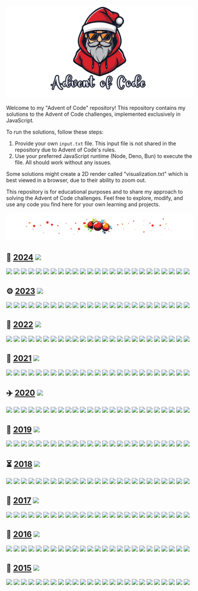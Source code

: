 ![Advent of Code](assets/aoc.png)

Welcome to my "Advent of Code" repository! This repository contains my solutions to the Advent of
Code
challenges, implemented exclusively in JavaScript.

To run the solutions, follow these steps:

1. Provide your own `input.txt` file. This input file is not shared in the repository due to Advent of Code's rules.
2. Use your preferred JavaScript runtime (Node, Deno, Bun) to execute the file. All should work without any issues.

Some solutions might create a 2D render called "visualization.txt" which is best viewed in a
browser, due to their ability to zoom out.

This repository is for educational purposes and to share my approach to solving the Advent of Code
challenges. Feel free to explore, modify, and use any code you find here for your own learning and
projects.

![Advent of Code](assets/divider.png)

## 🏺️ [2024](https://adventofcode.com/2024) ![](https://progress-bar.xyz/34?scale=49&suffix=/49)

[![](https://img.shields.io/badge/Day_01-★★-gold)](https://github.com/MilanFox/Advent-of-Code/blob/main/src/2024/day_01.mjs)
[![](https://img.shields.io/badge/Day_02-★★-gold)](https://github.com/MilanFox/Advent-of-Code/blob/main/src/2024/day_02.mjs)
[![](https://img.shields.io/badge/Day_03-★★-gold)](https://github.com/MilanFox/Advent-of-Code/blob/main/src/2024/day_03.mjs)
[![](https://img.shields.io/badge/Day_04-★★-gold)](https://github.com/MilanFox/Advent-of-Code/blob/main/src/2024/day_04.mjs)
[![](https://img.shields.io/badge/Day_05-★★-gold)](https://github.com/MilanFox/Advent-of-Code/blob/main/src/2024/day_05.mjs)
[![](https://img.shields.io/badge/Day_06-★★-gold)](https://github.com/MilanFox/Advent-of-Code/blob/main/src/2024/day_06.mjs)
[![](https://img.shields.io/badge/Day_07-★★-gold)](https://github.com/MilanFox/Advent-of-Code/blob/main/src/2024/day_07.mjs)
[![](https://img.shields.io/badge/Day_08-★★-gold)](https://github.com/MilanFox/Advent-of-Code/blob/main/src/2024/day_08.mjs)
[![](https://img.shields.io/badge/Day_09-★★-gold)](https://github.com/MilanFox/Advent-of-Code/blob/main/src/2024/day_09.mjs)
[![](https://img.shields.io/badge/Day_10-★★-gold)](https://github.com/MilanFox/Advent-of-Code/blob/main/src/2024/day_10.mjs)
[![](https://img.shields.io/badge/Day_11-★★-gold)](https://github.com/MilanFox/Advent-of-Code/blob/main/src/2024/day_11.mjs)
[![](https://img.shields.io/badge/Day_12-★☆-silver)](https://github.com/MilanFox/Advent-of-Code/blob/main/src/2024/day_12.mjs)
[![](https://img.shields.io/badge/Day_13-★★-gold)](https://github.com/MilanFox/Advent-of-Code/blob/main/src/2024/day_13.mjs)
[![](https://img.shields.io/badge/Day_14-★★-gold)](https://github.com/MilanFox/Advent-of-Code/blob/main/src/2024/day_14.mjs)
[![](https://img.shields.io/badge/Day_15-★☆-silver)](https://github.com/MilanFox/Advent-of-Code/blob/main/src/2024/day_15.mjs)
[![](https://img.shields.io/badge/Day_16-★☆-silver)](https://github.com/MilanFox/Advent-of-Code/blob/main/src/2024/day_16.mjs)
[![](https://img.shields.io/badge/Day_17-★☆-silver)](https://github.com/MilanFox/Advent-of-Code/blob/main/src/2024/day_17.mjs)
[![](https://img.shields.io/badge/Day_18-★★-gold)](https://github.com/MilanFox/Advent-of-Code/blob/main/src/2024/day_18.mjs)
[![](https://img.shields.io/badge/Day_19-★★-gold)](https://github.com/MilanFox/Advent-of-Code/blob/main/src/2024/day_19.mjs)
[![](https://img.shields.io/badge/Day_20-☆☆-black)](https://github.com/MilanFox/Advent-of-Code/blob/main/src/2024/day_20.mjs)
[![](https://img.shields.io/badge/Day_21-☆☆-black)](https://github.com/MilanFox/Advent-of-Code/blob/main/src/2024/day_21.mjs)
[![](https://img.shields.io/badge/Day_22-☆☆-black)](https://github.com/MilanFox/Advent-of-Code/blob/main/src/2024/day_22.mjs)
[![](https://img.shields.io/badge/Day_23-☆☆-black)](https://github.com/MilanFox/Advent-of-Code/blob/main/src/2024/day_23.mjs)
[![](https://img.shields.io/badge/Day_24-☆☆-black)](https://github.com/MilanFox/Advent-of-Code/blob/main/src/2024/day_24.mjs)
[![](https://img.shields.io/badge/Day_25-☆-black)](https://github.com/MilanFox/Advent-of-Code/blob/main/src/2024/day_25.mjs)

## ⚙️ [2023](https://adventofcode.com/2023) ![](https://progress-bar.xyz/42?scale=49&suffix=/49)

[![](https://img.shields.io/badge/Day_01-★★-gold)](https://github.com/MilanFox/Advent-of-Code/blob/main/src/2023/day_01.mjs)
[![](https://img.shields.io/badge/Day_02-★★-gold)](https://github.com/MilanFox/Advent-of-Code/blob/main/src/2023/day_02.mjs)
[![](https://img.shields.io/badge/Day_03-★★-gold)](https://github.com/MilanFox/Advent-of-Code/blob/main/src/2023/day_03.mjs)
[![](https://img.shields.io/badge/Day_04-★★-gold)](https://github.com/MilanFox/Advent-of-Code/blob/main/src/2023/day_04.mjs)
[![](https://img.shields.io/badge/Day_05-★★-gold)](https://github.com/MilanFox/Advent-of-Code/blob/main/src/2023/day_05.mjs)
[![](https://img.shields.io/badge/Day_06-★★-gold)](https://github.com/MilanFox/Advent-of-Code/blob/main/src/2023/day_06.mjs)
[![](https://img.shields.io/badge/Day_07-★★-gold)](https://github.com/MilanFox/Advent-of-Code/blob/main/src/2023/day_07.mjs)
[![](https://img.shields.io/badge/Day_08-★★-gold)](https://github.com/MilanFox/Advent-of-Code/blob/main/src/2023/day_08.mjs)
[![](https://img.shields.io/badge/Day_09-★★-gold)](https://github.com/MilanFox/Advent-of-Code/blob/main/src/2023/day_09.mjs)
[![](https://img.shields.io/badge/Day_10-★★-gold)](https://github.com/MilanFox/Advent-of-Code/blob/main/src/2023/day_10.mjs)
[![](https://img.shields.io/badge/Day_11-★★-gold)](https://github.com/MilanFox/Advent-of-Code/blob/main/src/2023/day_11.mjs)
[![](https://img.shields.io/badge/Day_12-★☆-silver)](https://github.com/MilanFox/Advent-of-Code/blob/main/src/2023/day_12.mjs)
[![](https://img.shields.io/badge/Day_13-★★-gold)](https://github.com/MilanFox/Advent-of-Code/blob/main/src/2023/day_13.mjs)
[![](https://img.shields.io/badge/Day_14-★★-gold)](https://github.com/MilanFox/Advent-of-Code/blob/main/src/2023/day_14.mjs)
[![](https://img.shields.io/badge/Day_15-★★-gold)](https://github.com/MilanFox/Advent-of-Code/blob/main/src/2023/day_15.mjs)
[![](https://img.shields.io/badge/Day_16-★★-gold)](https://github.com/MilanFox/Advent-of-Code/blob/main/src/2023/day_16.mjs)
[![](https://img.shields.io/badge/Day_17-★☆-silver)](https://github.com/MilanFox/Advent-of-Code/blob/main/src/2023/day_17.mjs)
[![](https://img.shields.io/badge/Day_18-★☆-silver)](https://github.com/MilanFox/Advent-of-Code/blob/main/src/2023/day_18.mjs)
[![](https://img.shields.io/badge/Day_19-★☆-silver)](https://github.com/MilanFox/Advent-of-Code/blob/main/src/2023/day_19.mjs)
[![](https://img.shields.io/badge/Day_20-★☆-silver)](https://github.com/MilanFox/Advent-of-Code/blob/main/src/2023/day_20.mjs)
[![](https://img.shields.io/badge/Day_21-★☆-silver)](https://github.com/MilanFox/Advent-of-Code/blob/main/src/2023/day_21.mjs)
[![](https://img.shields.io/badge/Day_22-★★-gold)](https://github.com/MilanFox/Advent-of-Code/blob/main/src/2023/day_22.mjs)
[![](https://img.shields.io/badge/Day_23-★★-gold)](https://github.com/MilanFox/Advent-of-Code/blob/main/src/2023/day_23.mjs)
[![](https://img.shields.io/badge/Day_24-★☆-silver)](https://github.com/MilanFox/Advent-of-Code/blob/main/src/2023/day_24.mjs)
[![](https://img.shields.io/badge/Day_25-★-gold)](https://github.com/MilanFox/Advent-of-Code/blob/main/src/2023/day_25.mjs)

## 🌋 [2022](https://adventofcode.com/2022) ![](https://progress-bar.xyz/31?scale=49&suffix=/49)

[![](https://img.shields.io/badge/Day_01-★★-gold)](https://github.com/MilanFox/Advent-of-Code/blob/main/src/2022/day_01.mjs)
[![](https://img.shields.io/badge/Day_02-★★-gold)](https://github.com/MilanFox/Advent-of-Code/blob/main/src/2022/day_02.mjs)
[![](https://img.shields.io/badge/Day_03-★★-gold)](https://github.com/MilanFox/Advent-of-Code/blob/main/src/2022/day_03.mjs)
[![](https://img.shields.io/badge/Day_04-★★-gold)](https://github.com/MilanFox/Advent-of-Code/blob/main/src/2022/day_04.mjs)
[![](https://img.shields.io/badge/Day_05-★★-gold)](https://github.com/MilanFox/Advent-of-Code/blob/main/src/2022/day_05.mjs)
[![](https://img.shields.io/badge/Day_06-★★-gold)](https://github.com/MilanFox/Advent-of-Code/blob/main/src/2022/day_06.mjs)
[![](https://img.shields.io/badge/Day_07-★★-gold)](https://github.com/MilanFox/Advent-of-Code/blob/main/src/2022/day_07.mjs)
[![](https://img.shields.io/badge/Day_08-★★-gold)](https://github.com/MilanFox/Advent-of-Code/blob/main/src/2022/day_08.mjs)
[![](https://img.shields.io/badge/Day_09-★★-gold)](https://github.com/MilanFox/Advent-of-Code/blob/main/src/2022/day_09.mjs)
[![](https://img.shields.io/badge/Day_10-★★-gold)](https://github.com/MilanFox/Advent-of-Code/blob/main/src/2022/day_10.mjs)
[![](https://img.shields.io/badge/Day_11-★☆-silver)](https://github.com/MilanFox/Advent-of-Code/blob/main/src/2022/day_11.mjs)
[![](https://img.shields.io/badge/Day_12-★★-gold)](https://github.com/MilanFox/Advent-of-Code/blob/main/src/2022/day_12.mjs)
[![](https://img.shields.io/badge/Day_13-★★-gold)](https://github.com/MilanFox/Advent-of-Code/blob/main/src/2022/day_13.mjs)
[![](https://img.shields.io/badge/Day_14-★★-gold)](https://github.com/MilanFox/Advent-of-Code/blob/main/src/2022/day_14.mjs)
[![](https://img.shields.io/badge/Day_15-★☆-silver)](https://github.com/MilanFox/Advent-of-Code/blob/main/src/2022/day_15.mjs)
[![](https://img.shields.io/badge/Day_16-☆☆-black)](https://github.com/MilanFox/Advent-of-Code/blob/main/src/2022/day_16.mjs)
[![](https://img.shields.io/badge/Day_17-☆☆-black)](https://github.com/MilanFox/Advent-of-Code/blob/main/src/2022/day_17.mjs)
[![](https://img.shields.io/badge/Day_18-★☆-silver)](https://github.com/MilanFox/Advent-of-Code/blob/main/src/2022/day_18.mjs)
[![](https://img.shields.io/badge/Day_19-☆☆-black)](https://github.com/MilanFox/Advent-of-Code/blob/main/src/2022/day_19.mjs)
[![](https://img.shields.io/badge/Day_20-☆☆-black)](https://github.com/MilanFox/Advent-of-Code/blob/main/src/2022/day_20.mjs)
[![](https://img.shields.io/badge/Day_21-★☆-silver)](https://github.com/MilanFox/Advent-of-Code/blob/main/src/2022/day_21.mjs)
[![](https://img.shields.io/badge/Day_22-☆☆-black)](https://github.com/MilanFox/Advent-of-Code/blob/main/src/2022/day_22.mjs)
[![](https://img.shields.io/badge/Day_23-☆☆-black)](https://github.com/MilanFox/Advent-of-Code/blob/main/src/2022/day_23.mjs)
[![](https://img.shields.io/badge/Day_24-☆☆-black)](https://github.com/MilanFox/Advent-of-Code/blob/main/src/2022/day_24.mjs)
[![](https://img.shields.io/badge/Day_25-★-gold)](https://github.com/MilanFox/Advent-of-Code/blob/main/src/2022/day_25.mjs)

## 🌊 [2021](https://adventofcode.com/2021) ![](https://progress-bar.xyz/30?scale=49&suffix=/49)

[![](https://img.shields.io/badge/Day_01-★★-gold)](https://github.com/MilanFox/Advent-of-Code/blob/main/src/2021/day_01.mjs)
[![](https://img.shields.io/badge/Day_02-★★-gold)](https://github.com/MilanFox/Advent-of-Code/blob/main/src/2021/day_02.mjs)
[![](https://img.shields.io/badge/Day_03-★★-gold)](https://github.com/MilanFox/Advent-of-Code/blob/main/src/2021/day_03.mjs)
[![](https://img.shields.io/badge/Day_04-★★-gold)](https://github.com/MilanFox/Advent-of-Code/blob/main/src/2021/day_04.mjs)
[![](https://img.shields.io/badge/Day_05-★★-gold)](https://github.com/MilanFox/Advent-of-Code/blob/main/src/2021/day_05.mjs)
[![](https://img.shields.io/badge/Day_06-★★-gold)](https://github.com/MilanFox/Advent-of-Code/blob/main/src/2021/day_06.mjs)
[![](https://img.shields.io/badge/Day_07-★★-gold)](https://github.com/MilanFox/Advent-of-Code/blob/main/src/2021/day_07.mjs)
[![](https://img.shields.io/badge/Day_08-★★-gold)](https://github.com/MilanFox/Advent-of-Code/blob/main/src/2021/day_08.mjs)
[![](https://img.shields.io/badge/Day_09-★★-gold)](https://github.com/MilanFox/Advent-of-Code/blob/main/src/2021/day_09.mjs)
[![](https://img.shields.io/badge/Day_10-★★-gold)](https://github.com/MilanFox/Advent-of-Code/blob/main/src/2021/day_10.mjs)
[![](https://img.shields.io/badge/Day_11-★★-gold)](https://github.com/MilanFox/Advent-of-Code/blob/main/src/2021/day_11.mjs)
[![](https://img.shields.io/badge/Day_12-★★-gold)](https://github.com/MilanFox/Advent-of-Code/blob/main/src/2021/day_12.mjs)
[![](https://img.shields.io/badge/Day_13-★★-gold)](https://github.com/MilanFox/Advent-of-Code/blob/main/src/2021/day_13.mjs)
[![](https://img.shields.io/badge/Day_14-★★-gold)](https://github.com/MilanFox/Advent-of-Code/blob/main/src/2021/day_14.mjs)
[![](https://img.shields.io/badge/Day_15-★★-gold)](https://github.com/MilanFox/Advent-of-Code/blob/main/src/2021/day_15.mjs)
[![](https://img.shields.io/badge/Day_16-☆☆-black)](https://github.com/MilanFox/Advent-of-Code/blob/main/src/2021/day_16.mjs)
[![](https://img.shields.io/badge/Day_17-☆☆-black)](https://github.com/MilanFox/Advent-of-Code/blob/main/src/2021/day_17.mjs)
[![](https://img.shields.io/badge/Day_18-☆☆-black)](https://github.com/MilanFox/Advent-of-Code/blob/main/src/2021/day_18.mjs)
[![](https://img.shields.io/badge/Day_19-☆☆-black)](https://github.com/MilanFox/Advent-of-Code/blob/main/src/2021/day_19.mjs)
[![](https://img.shields.io/badge/Day_20-☆☆-black)](https://github.com/MilanFox/Advent-of-Code/blob/main/src/2021/day_20.mjs)
[![](https://img.shields.io/badge/Day_21-☆☆-black)](https://github.com/MilanFox/Advent-of-Code/blob/main/src/2021/day_21.mjs)
[![](https://img.shields.io/badge/Day_22-☆☆-black)](https://github.com/MilanFox/Advent-of-Code/blob/main/src/2021/day_22.mjs)
[![](https://img.shields.io/badge/Day_23-☆☆-black)](https://github.com/MilanFox/Advent-of-Code/blob/main/src/2021/day_23.mjs)
[![](https://img.shields.io/badge/Day_24-☆☆-black)](https://github.com/MilanFox/Advent-of-Code/blob/main/src/2021/day_24.mjs)
[![](https://img.shields.io/badge/Day_25-☆-black)](https://github.com/MilanFox/Advent-of-Code/blob/main/src/2021/day_25.mjs)

## ✈️ [2020](https://adventofcode.com/2020) ![](https://progress-bar.xyz/32?scale=49&suffix=/49)

[![](https://img.shields.io/badge/Day_01-★★-gold)](https://github.com/MilanFox/Advent-of-Code/blob/main/src/2020/day_01.mjs)
[![](https://img.shields.io/badge/Day_02-★★-gold)](https://github.com/MilanFox/Advent-of-Code/blob/main/src/2020/day_02.mjs)
[![](https://img.shields.io/badge/Day_03-★★-gold)](https://github.com/MilanFox/Advent-of-Code/blob/main/src/2020/day_03.mjs)
[![](https://img.shields.io/badge/Day_04-★★-gold)](https://github.com/MilanFox/Advent-of-Code/blob/main/src/2020/day_04.mjs)
[![](https://img.shields.io/badge/Day_05-★★-gold)](https://github.com/MilanFox/Advent-of-Code/blob/main/src/2020/day_05.mjs)
[![](https://img.shields.io/badge/Day_06-★★-gold)](https://github.com/MilanFox/Advent-of-Code/blob/main/src/2020/day_06.mjs)
[![](https://img.shields.io/badge/Day_07-★★-gold)](https://github.com/MilanFox/Advent-of-Code/blob/main/src/2020/day_07.mjs)
[![](https://img.shields.io/badge/Day_08-★★-gold)](https://github.com/MilanFox/Advent-of-Code/blob/main/src/2020/day_08.mjs)
[![](https://img.shields.io/badge/Day_09-★★-gold)](https://github.com/MilanFox/Advent-of-Code/blob/main/src/2020/day_09.mjs)
[![](https://img.shields.io/badge/Day_10-★★-gold)](https://github.com/MilanFox/Advent-of-Code/blob/main/src/2020/day_10.mjs)
[![](https://img.shields.io/badge/Day_11-★★-gold)](https://github.com/MilanFox/Advent-of-Code/blob/main/src/2020/day_11.mjs)
[![](https://img.shields.io/badge/Day_12-★☆-silver)](https://github.com/MilanFox/Advent-of-Code/blob/main/src/2020/day_12.mjs)
[![](https://img.shields.io/badge/Day_13-★☆-silver)](https://github.com/MilanFox/Advent-of-Code/blob/main/src/2020/day_13.mjs)
[![](https://img.shields.io/badge/Day_14-★☆-silver)](https://github.com/MilanFox/Advent-of-Code/blob/main/src/2020/day_14.mjs)
[![](https://img.shields.io/badge/Day_15-★☆-silver)](https://github.com/MilanFox/Advent-of-Code/blob/main/src/2020/day_15.mjs)
[![](https://img.shields.io/badge/Day_16-★★-gold)](https://github.com/MilanFox/Advent-of-Code/blob/main/src/2020/day_16.mjs)
[![](https://img.shields.io/badge/Day_17-☆☆-black)](https://github.com/MilanFox/Advent-of-Code/blob/main/src/2020/day_17.mjs)
[![](https://img.shields.io/badge/Day_18-★☆-silver)](https://github.com/MilanFox/Advent-of-Code/blob/main/src/2020/day_18.mjs)
[![](https://img.shields.io/badge/Day_19-☆☆-black)](https://github.com/MilanFox/Advent-of-Code/blob/main/src/2020/day_19.mjs)
[![](https://img.shields.io/badge/Day_20-☆☆-black)](https://github.com/MilanFox/Advent-of-Code/blob/main/src/2020/day_20.mjs)
[![](https://img.shields.io/badge/Day_21-★★-gold)](https://github.com/MilanFox/Advent-of-Code/blob/main/src/2020/day_21.mjs)
[![](https://img.shields.io/badge/Day_22-★☆-silver)](https://github.com/MilanFox/Advent-of-Code/blob/main/src/2020/day_22.mjs)
[![](https://img.shields.io/badge/Day_23-☆☆-black)](https://github.com/MilanFox/Advent-of-Code/blob/main/src/2020/day_23.mjs)
[![](https://img.shields.io/badge/Day_24-☆☆-black)](https://github.com/MilanFox/Advent-of-Code/blob/main/src/2020/day_24.mjs)
[![](https://img.shields.io/badge/Day_25-☆-black)](https://github.com/MilanFox/Advent-of-Code/blob/main/src/2020/day_25.mjs)

## 🚀 [2019](https://adventofcode.com/2019) ![](https://progress-bar.xyz/17?scale=49&suffix=/49)

[![](https://img.shields.io/badge/Day_01-★★-gold)](https://github.com/MilanFox/Advent-of-Code/blob/main/src/2019/day_01.mjs)
[![](https://img.shields.io/badge/Day_02-★★-gold)](https://github.com/MilanFox/Advent-of-Code/blob/main/src/2019/day_02.mjs)
[![](https://img.shields.io/badge/Day_03-★★-gold)](https://github.com/MilanFox/Advent-of-Code/blob/main/src/2019/day_03.mjs)
[![](https://img.shields.io/badge/Day_04-★★-gold)](https://github.com/MilanFox/Advent-of-Code/blob/main/src/2019/day_04.mjs)
[![](https://img.shields.io/badge/Day_05-★★-gold)](https://github.com/MilanFox/Advent-of-Code/blob/main/src/2019/day_05.mjs)
[![](https://img.shields.io/badge/Day_06-★★-gold)](https://github.com/MilanFox/Advent-of-Code/blob/main/src/2019/day_06.mjs)
[![](https://img.shields.io/badge/Day_07-★☆-silver)](https://github.com/MilanFox/Advent-of-Code/blob/main/src/2019/day_07.mjs)
[![](https://img.shields.io/badge/Day_08-★★-gold)](https://github.com/MilanFox/Advent-of-Code/blob/main/src/2019/day_08.mjs)
[![](https://img.shields.io/badge/Day_09-☆☆-black)](https://github.com/MilanFox/Advent-of-Code/blob/main/src/2019/day_09.mjs)
[![](https://img.shields.io/badge/Day_10-★★-gold)](https://github.com/MilanFox/Advent-of-Code/blob/main/src/2019/day_10.mjs)
[![](https://img.shields.io/badge/Day_11-☆☆-black)](https://github.com/MilanFox/Advent-of-Code/blob/main/src/2019/day_11.mjs)
[![](https://img.shields.io/badge/Day_12-☆☆-black)](https://github.com/MilanFox/Advent-of-Code/blob/main/src/2019/day_12.mjs)
[![](https://img.shields.io/badge/Day_13-☆☆-black)](https://github.com/MilanFox/Advent-of-Code/blob/main/src/2019/day_13.mjs)
[![](https://img.shields.io/badge/Day_14-☆☆-black)](https://github.com/MilanFox/Advent-of-Code/blob/main/src/2019/day_14.mjs)
[![](https://img.shields.io/badge/Day_15-☆☆-black)](https://github.com/MilanFox/Advent-of-Code/blob/main/src/2019/day_15.mjs)
[![](https://img.shields.io/badge/Day_16-☆☆-black)](https://github.com/MilanFox/Advent-of-Code/blob/main/src/2019/day_16.mjs)
[![](https://img.shields.io/badge/Day_17-☆☆-black)](https://github.com/MilanFox/Advent-of-Code/blob/main/src/2019/day_17.mjs)
[![](https://img.shields.io/badge/Day_18-☆☆-black)](https://github.com/MilanFox/Advent-of-Code/blob/main/src/2019/day_18.mjs)
[![](https://img.shields.io/badge/Day_19-☆☆-black)](https://github.com/MilanFox/Advent-of-Code/blob/main/src/2019/day_19.mjs)
[![](https://img.shields.io/badge/Day_20-☆☆-black)](https://github.com/MilanFox/Advent-of-Code/blob/main/src/2019/day_20.mjs)
[![](https://img.shields.io/badge/Day_21-☆☆-black)](https://github.com/MilanFox/Advent-of-Code/blob/main/src/2019/day_21.mjs)
[![](https://img.shields.io/badge/Day_22-☆☆-black)](https://github.com/MilanFox/Advent-of-Code/blob/main/src/2019/day_22.mjs)
[![](https://img.shields.io/badge/Day_23-☆☆-black)](https://github.com/MilanFox/Advent-of-Code/blob/main/src/2019/day_23.mjs)
[![](https://img.shields.io/badge/Day_24-☆☆-black)](https://github.com/MilanFox/Advent-of-Code/blob/main/src/2019/day_24.mjs)
[![](https://img.shields.io/badge/Day_25-☆-black)](https://github.com/MilanFox/Advent-of-Code/blob/main/src/2019/day_25.mjs)

## ⏳ [2018](https://adventofcode.com/2018) ![](https://progress-bar.xyz/10?scale=49&suffix=/49)

[![](https://img.shields.io/badge/Day_01-★★-gold)](https://github.com/MilanFox/Advent-of-Code/blob/main/src/2018/day_01.mjs)
[![](https://img.shields.io/badge/Day_02-★★-gold)](https://github.com/MilanFox/Advent-of-Code/blob/main/src/2018/day_02.mjs)
[![](https://img.shields.io/badge/Day_03-★★-gold)](https://github.com/MilanFox/Advent-of-Code/blob/main/src/2018/day_03.mjs)
[![](https://img.shields.io/badge/Day_04-★★-gold)](https://github.com/MilanFox/Advent-of-Code/blob/main/src/2018/day_04.mjs)
[![](https://img.shields.io/badge/Day_05-★★-gold)](https://github.com/MilanFox/Advent-of-Code/blob/main/src/2018/day_05.mjs)
[![](https://img.shields.io/badge/Day_06-☆☆-black)](https://github.com/MilanFox/Advent-of-Code/blob/main/src/2018/day_06.mjs)
[![](https://img.shields.io/badge/Day_07-☆☆-black)](https://github.com/MilanFox/Advent-of-Code/blob/main/src/2018/day_07.mjs)
[![](https://img.shields.io/badge/Day_08-☆☆-black)](https://github.com/MilanFox/Advent-of-Code/blob/main/src/2018/day_08.mjs)
[![](https://img.shields.io/badge/Day_09-☆☆-black)](https://github.com/MilanFox/Advent-of-Code/blob/main/src/2018/day_09.mjs)
[![](https://img.shields.io/badge/Day_10-☆☆-black)](https://github.com/MilanFox/Advent-of-Code/blob/main/src/2018/day_10.mjs)
[![](https://img.shields.io/badge/Day_11-☆☆-black)](https://github.com/MilanFox/Advent-of-Code/blob/main/src/2018/day_11.mjs)
[![](https://img.shields.io/badge/Day_12-☆☆-black)](https://github.com/MilanFox/Advent-of-Code/blob/main/src/2018/day_12.mjs)
[![](https://img.shields.io/badge/Day_13-☆☆-black)](https://github.com/MilanFox/Advent-of-Code/blob/main/src/2018/day_13.mjs)
[![](https://img.shields.io/badge/Day_14-☆☆-black)](https://github.com/MilanFox/Advent-of-Code/blob/main/src/2018/day_14.mjs)
[![](https://img.shields.io/badge/Day_15-☆☆-black)](https://github.com/MilanFox/Advent-of-Code/blob/main/src/2018/day_15.mjs)
[![](https://img.shields.io/badge/Day_16-☆☆-black)](https://github.com/MilanFox/Advent-of-Code/blob/main/src/2018/day_16.mjs)
[![](https://img.shields.io/badge/Day_17-☆☆-black)](https://github.com/MilanFox/Advent-of-Code/blob/main/src/2018/day_17.mjs)
[![](https://img.shields.io/badge/Day_18-☆☆-black)](https://github.com/MilanFox/Advent-of-Code/blob/main/src/2018/day_18.mjs)
[![](https://img.shields.io/badge/Day_19-☆☆-black)](https://github.com/MilanFox/Advent-of-Code/blob/main/src/2018/day_19.mjs)
[![](https://img.shields.io/badge/Day_20-☆☆-black)](https://github.com/MilanFox/Advent-of-Code/blob/main/src/2018/day_20.mjs)
[![](https://img.shields.io/badge/Day_21-☆☆-black)](https://github.com/MilanFox/Advent-of-Code/blob/main/src/2018/day_21.mjs)
[![](https://img.shields.io/badge/Day_22-☆☆-black)](https://github.com/MilanFox/Advent-of-Code/blob/main/src/2018/day_22.mjs)
[![](https://img.shields.io/badge/Day_23-☆☆-black)](https://github.com/MilanFox/Advent-of-Code/blob/main/src/2018/day_23.mjs)
[![](https://img.shields.io/badge/Day_24-☆☆-black)](https://github.com/MilanFox/Advent-of-Code/blob/main/src/2018/day_24.mjs)
[![](https://img.shields.io/badge/Day_25-☆-black)](https://github.com/MilanFox/Advent-of-Code/blob/main/src/2018/day_25.mjs)

## 👾 [2017](https://adventofcode.com/2017) ![](https://progress-bar.xyz/39?scale=49&suffix=/49)

[![](https://img.shields.io/badge/Day_01-★★-gold)](https://github.com/MilanFox/Advent-of-Code/blob/main/src/2017/day_01.mjs)
[![](https://img.shields.io/badge/Day_02-★★-gold)](https://github.com/MilanFox/Advent-of-Code/blob/main/src/2017/day_02.mjs)
[![](https://img.shields.io/badge/Day_03-★★-gold)](https://github.com/MilanFox/Advent-of-Code/blob/main/src/2017/day_03.mjs)
[![](https://img.shields.io/badge/Day_04-★★-gold)](https://github.com/MilanFox/Advent-of-Code/blob/main/src/2017/day_04.mjs)
[![](https://img.shields.io/badge/Day_05-★★-gold)](https://github.com/MilanFox/Advent-of-Code/blob/main/src/2017/day_05.mjs)
[![](https://img.shields.io/badge/Day_06-★★-gold)](https://github.com/MilanFox/Advent-of-Code/blob/main/src/2017/day_06.mjs)
[![](https://img.shields.io/badge/Day_07-★★-gold)](https://github.com/MilanFox/Advent-of-Code/blob/main/src/2017/day_07.mjs)
[![](https://img.shields.io/badge/Day_08-★★-gold)](https://github.com/MilanFox/Advent-of-Code/blob/main/src/2017/day_08.mjs)
[![](https://img.shields.io/badge/Day_09-★★-gold)](https://github.com/MilanFox/Advent-of-Code/blob/main/src/2017/day_09.mjs)
[![](https://img.shields.io/badge/Day_10-★★-gold)](https://github.com/MilanFox/Advent-of-Code/blob/main/src/2017/day_10.mjs)
[![](https://img.shields.io/badge/Day_11-★★-gold)](https://github.com/MilanFox/Advent-of-Code/blob/main/src/2017/day_11.mjs)
[![](https://img.shields.io/badge/Day_12-★★-gold)](https://github.com/MilanFox/Advent-of-Code/blob/main/src/2017/day_12.mjs)
[![](https://img.shields.io/badge/Day_13-★★-gold)](https://github.com/MilanFox/Advent-of-Code/blob/main/src/2017/day_13.mjs)
[![](https://img.shields.io/badge/Day_14-★★-gold)](https://github.com/MilanFox/Advent-of-Code/blob/main/src/2017/day_14.mjs)
[![](https://img.shields.io/badge/Day_15-★★-gold)](https://github.com/MilanFox/Advent-of-Code/blob/main/src/2017/day_15.mjs)
[![](https://img.shields.io/badge/Day_16-★★-gold)](https://github.com/MilanFox/Advent-of-Code/blob/main/src/2017/day_16.mjs)
[![](https://img.shields.io/badge/Day_17-★★-gold)](https://github.com/MilanFox/Advent-of-Code/blob/main/src/2017/day_17.mjs)
[![](https://img.shields.io/badge/Day_18-★☆-silver)](https://github.com/MilanFox/Advent-of-Code/blob/main/src/2017/day_18.mjs)
[![](https://img.shields.io/badge/Day_19-★★-gold)](https://github.com/MilanFox/Advent-of-Code/blob/main/src/2017/day_19.mjs)
[![](https://img.shields.io/badge/Day_20-★★-gold)](https://github.com/MilanFox/Advent-of-Code/blob/main/src/2017/day_20.mjs)
[![](https://img.shields.io/badge/Day_21-☆☆-black)](https://github.com/MilanFox/Advent-of-Code/blob/main/src/2017/day_21.mjs)
[![](https://img.shields.io/badge/Day_22-☆☆-black)](https://github.com/MilanFox/Advent-of-Code/blob/main/src/2017/day_22.mjs)
[![](https://img.shields.io/badge/Day_23-☆☆-black)](https://github.com/MilanFox/Advent-of-Code/blob/main/src/2017/day_23.mjs)
[![](https://img.shields.io/badge/Day_24-☆☆-black)](https://github.com/MilanFox/Advent-of-Code/blob/main/src/2017/day_24.mjs)
[![](https://img.shields.io/badge/Day_25-☆-black)](https://github.com/MilanFox/Advent-of-Code/blob/main/src/2017/day_25.mjs)

## 🐰 [2016](https://adventofcode.com/2016) ![](https://progress-bar.xyz/4?scale=49&suffix=/49)

[![](https://img.shields.io/badge/Day_01-★★-gold)](https://github.com/MilanFox/Advent-of-Code/blob/main/src/2016/day_01.mjs)
[![](https://img.shields.io/badge/Day_02-★★-gold)](https://github.com/MilanFox/Advent-of-Code/blob/main/src/2016/day_02.mjs)
[![](https://img.shields.io/badge/Day_03-☆☆-black)](https://github.com/MilanFox/Advent-of-Code/blob/main/src/2016/day_03.mjs)
[![](https://img.shields.io/badge/Day_04-☆☆-black)](https://github.com/MilanFox/Advent-of-Code/blob/main/src/2016/day_04.mjs)
[![](https://img.shields.io/badge/Day_05-☆☆-black)](https://github.com/MilanFox/Advent-of-Code/blob/main/src/2016/day_05.mjs)
[![](https://img.shields.io/badge/Day_06-☆☆-black)](https://github.com/MilanFox/Advent-of-Code/blob/main/src/2016/day_06.mjs)
[![](https://img.shields.io/badge/Day_07-☆☆-black)](https://github.com/MilanFox/Advent-of-Code/blob/main/src/2016/day_07.mjs)
[![](https://img.shields.io/badge/Day_08-☆☆-black)](https://github.com/MilanFox/Advent-of-Code/blob/main/src/2016/day_08.mjs)
[![](https://img.shields.io/badge/Day_09-☆☆-black)](https://github.com/MilanFox/Advent-of-Code/blob/main/src/2016/day_09.mjs)
[![](https://img.shields.io/badge/Day_10-☆☆-black)](https://github.com/MilanFox/Advent-of-Code/blob/main/src/2016/day_10.mjs)
[![](https://img.shields.io/badge/Day_11-☆☆-black)](https://github.com/MilanFox/Advent-of-Code/blob/main/src/2016/day_11.mjs)
[![](https://img.shields.io/badge/Day_12-☆☆-black)](https://github.com/MilanFox/Advent-of-Code/blob/main/src/2016/day_12.mjs)
[![](https://img.shields.io/badge/Day_13-☆☆-black)](https://github.com/MilanFox/Advent-of-Code/blob/main/src/2016/day_13.mjs)
[![](https://img.shields.io/badge/Day_14-☆☆-black)](https://github.com/MilanFox/Advent-of-Code/blob/main/src/2016/day_14.mjs)
[![](https://img.shields.io/badge/Day_15-☆☆-black)](https://github.com/MilanFox/Advent-of-Code/blob/main/src/2016/day_15.mjs)
[![](https://img.shields.io/badge/Day_16-☆☆-black)](https://github.com/MilanFox/Advent-of-Code/blob/main/src/2016/day_16.mjs)
[![](https://img.shields.io/badge/Day_17-☆☆-black)](https://github.com/MilanFox/Advent-of-Code/blob/main/src/2016/day_17.mjs)
[![](https://img.shields.io/badge/Day_18-☆☆-black)](https://github.com/MilanFox/Advent-of-Code/blob/main/src/2016/day_18.mjs)
[![](https://img.shields.io/badge/Day_19-☆☆-black)](https://github.com/MilanFox/Advent-of-Code/blob/main/src/2016/day_19.mjs)
[![](https://img.shields.io/badge/Day_20-☆☆-black)](https://github.com/MilanFox/Advent-of-Code/blob/main/src/2016/day_20.mjs)
[![](https://img.shields.io/badge/Day_21-☆☆-black)](https://github.com/MilanFox/Advent-of-Code/blob/main/src/2016/day_21.mjs)
[![](https://img.shields.io/badge/Day_22-☆☆-black)](https://github.com/MilanFox/Advent-of-Code/blob/main/src/2016/day_22.mjs)
[![](https://img.shields.io/badge/Day_23-☆☆-black)](https://github.com/MilanFox/Advent-of-Code/blob/main/src/2016/day_23.mjs)
[![](https://img.shields.io/badge/Day_24-☆☆-black)](https://github.com/MilanFox/Advent-of-Code/blob/main/src/2016/day_24.mjs)
[![](https://img.shields.io/badge/Day_25-☆-black)](https://github.com/MilanFox/Advent-of-Code/blob/main/src/2016/day_25.mjs)

## 🎄 [2015](https://adventofcode.com/2015) ![](https://progress-bar.xyz/41?scale=49&suffix=/49)

[![](https://img.shields.io/badge/Day_01-★★-gold)](https://github.com/MilanFox/Advent-of-Code/blob/main/src/2015/day_01.mjs)
[![](https://img.shields.io/badge/Day_02-★★-gold)](https://github.com/MilanFox/Advent-of-Code/blob/main/src/2015/day_02.mjs)
[![](https://img.shields.io/badge/Day_03-★★-gold)](https://github.com/MilanFox/Advent-of-Code/blob/main/src/2015/day_03.mjs)
[![](https://img.shields.io/badge/Day_04-★★-gold)](https://github.com/MilanFox/Advent-of-Code/blob/main/src/2015/day_04.mjs)
[![](https://img.shields.io/badge/Day_05-★★-gold)](https://github.com/MilanFox/Advent-of-Code/blob/main/src/2015/day_05.mjs)
[![](https://img.shields.io/badge/Day_06-★★-gold)](https://github.com/MilanFox/Advent-of-Code/blob/main/src/2015/day_06.mjs)
[![](https://img.shields.io/badge/Day_07-★★-gold)](https://github.com/MilanFox/Advent-of-Code/blob/main/src/2015/day_07.mjs)
[![](https://img.shields.io/badge/Day_08-★★-gold)](https://github.com/MilanFox/Advent-of-Code/blob/main/src/2015/day_08.mjs)
[![](https://img.shields.io/badge/Day_09-★★-gold)](https://github.com/MilanFox/Advent-of-Code/blob/main/src/2015/day_09.mjs)
[![](https://img.shields.io/badge/Day_10-★★-gold)](https://github.com/MilanFox/Advent-of-Code/blob/main/src/2015/day_10.mjs)
[![](https://img.shields.io/badge/Day_11-★★-gold)](https://github.com/MilanFox/Advent-of-Code/blob/main/src/2015/day_11.mjs)
[![](https://img.shields.io/badge/Day_12-★★-gold)](https://github.com/MilanFox/Advent-of-Code/blob/main/src/2015/day_12.mjs)
[![](https://img.shields.io/badge/Day_13-★★-gold)](https://github.com/MilanFox/Advent-of-Code/blob/main/src/2015/day_13.mjs)
[![](https://img.shields.io/badge/Day_14-★★-gold)](https://github.com/MilanFox/Advent-of-Code/blob/main/src/2015/day_14.mjs)
[![](https://img.shields.io/badge/Day_15-★★-gold)](https://github.com/MilanFox/Advent-of-Code/blob/main/src/2015/day_15.mjs)
[![](https://img.shields.io/badge/Day_16-★★-gold)](https://github.com/MilanFox/Advent-of-Code/blob/main/src/2015/day_16.mjs)
[![](https://img.shields.io/badge/Day_17-★★-gold)](https://github.com/MilanFox/Advent-of-Code/blob/main/src/2015/day_17.mjs)
[![](https://img.shields.io/badge/Day_18-★★-gold)](https://github.com/MilanFox/Advent-of-Code/blob/main/src/2015/day_18.mjs)
[![](https://img.shields.io/badge/Day_19-★☆-silver)](https://github.com/MilanFox/Advent-of-Code/blob/main/src/2015/day_19.mjs)
[![](https://img.shields.io/badge/Day_20-★★-gold)](https://github.com/MilanFox/Advent-of-Code/blob/main/src/2015/day_20.mjs)
[![](https://img.shields.io/badge/Day_21-★★-gold)](https://github.com/MilanFox/Advent-of-Code/blob/main/src/2015/day_21.mjs)
[![](https://img.shields.io/badge/Day_22-☆☆-black)](https://github.com/MilanFox/Advent-of-Code/blob/main/src/2015/day_22.mjs)
[![](https://img.shields.io/badge/Day_23-☆☆-black)](https://github.com/MilanFox/Advent-of-Code/blob/main/src/2015/day_23.mjs)
[![](https://img.shields.io/badge/Day_24-☆☆-black)](https://github.com/MilanFox/Advent-of-Code/blob/main/src/2015/day_24.mjs)
[![](https://img.shields.io/badge/Day_25-☆-black)](https://github.com/MilanFox/Advent-of-Code/blob/main/src/2015/day_25.mjs)
